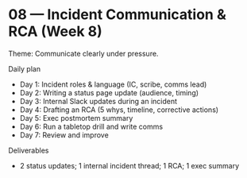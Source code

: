 # 08 — Incident Communication & RCA (Week 8)

Theme: Communicate clearly under pressure.

Daily plan
- Day 1: Incident roles & language (IC, scribe, comms lead)
- Day 2: Writing a status page update (audience, timing)
- Day 3: Internal Slack updates during an incident
- Day 4: Drafting an RCA (5 whys, timeline, corrective actions)
- Day 5: Exec postmortem summary
- Day 6: Run a tabletop drill and write comms
- Day 7: Review and improve

Deliverables
- 2 status updates; 1 internal incident thread; 1 RCA; 1 exec summary
